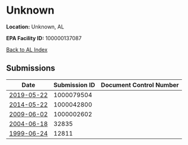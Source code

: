 # Unknown

**Location:** Unknown, AL

**EPA Facility ID:** 100000137087

[Back to AL Index](../../index.md)

## Submissions

| Date | Submission ID | Document Control Number |
|------|--------------|-------------------------|
| [2019-05-22](submissions/1000079504.md) | 1000079504 |  |
| [2014-05-22](submissions/1000042800.md) | 1000042800 |  |
| [2009-06-02](submissions/1000002602.md) | 1000002602 |  |
| [2004-06-18](submissions/32835.md) | 32835 |  |
| [1999-06-24](submissions/12811.md) | 12811 |  |
